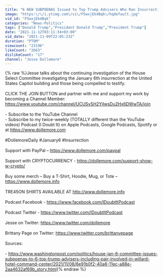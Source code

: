 ```yaml
---
title: "6 NEW SUBPOENAS Issued to Top Trump Advisers Who Ran Insurrection ‘Command Center’"
image: "https:\/\/i.ytimg.com\/vi\/F5wxjEk4Bqk\/hqdefault.jpg"
vid_id: "F5wxjEk4Bqk"
categories: "News-Politics"
tags: ["Donald Trump","President Donald Trump","President Trump"]
date: "2021-11-12T03:11:34+03:00"
vid_date: "2021-11-09T22:05:23Z"
duration: "PT8M"
viewcount: "23196"
likeCount: "2663"
dislikeCount: "17"
channel: "Jesse Dollemore"
---
```

{% raw %}Jesse talks about the continuing investigation of the House Select Committee investigating the January 6th insurrection at the United States Capitol building and those being compelled to testify. <br /><br />CLICK THE JOIN BUTTON and partner with me and support my work by becoming a Channel Member: <a rel="nofollow" target="blank" href="https://www.youtube.com/channel/UCUSySH2YjIwsDu2Hx6DWwTA/join">https://www.youtube.com/channel/UCUSySH2YjIwsDu2Hx6DWwTA/join</a><br /><br />- Subscribe to the YouTube Channel<br />- Subscribe to my twice-weekly (TOTALLY different than the YouTube videos) Podcast (I Doubt It) on Apple Podcasts, Google Podcasts, Spotify or at <a rel="nofollow" target="blank" href="https://www.dollemore.com">https://www.dollemore.com</a><br /><br />#DollemoreDaily #January6 #Insurrection<br /><br />Support with PayPal – <a rel="nofollow" target="blank" href="https://www.dollemore.com/paypal">https://www.dollemore.com/paypal</a><br /><br />Support with CRYPTOCURRENCY - <a rel="nofollow" target="blank" href="https://dollemore.com/support-show-w-crypto/">https://dollemore.com/support-show-w-crypto/</a><br /><br />Buy some merch – Buy a T-Shirt, Hoodie, Mug, or Tote – <a rel="nofollow" target="blank" href="https://www.dollemore.info">https://www.dollemore.info</a><br /><br />TRE45ON SHIRTS AVAILABLE AT <a rel="nofollow" target="blank" href="http://www.dollemore.info">http://www.dollemore.info</a><br /><br />Podcast Facebook - <a rel="nofollow" target="blank" href="https://www.facebook.com/IDoubtItPodcast">https://www.facebook.com/IDoubtItPodcast</a><br /><br />Podcast Twitter - <a rel="nofollow" target="blank" href="https://www.twitter.com/IDoubtItPodcast">https://www.twitter.com/IDoubtItPodcast</a><br /><br />Jesse on Twitter: <a rel="nofollow" target="blank" href="https://www.twitter.com/dollemore">https://www.twitter.com/dollemore</a><br /><br />Brittany Page on Twitter: <a rel="nofollow" target="blank" href="https://www.twitter.com/brittanyepage">https://www.twitter.com/brittanyepage</a><br /><br />Sources:<br /><br />- <a rel="nofollow" target="blank" href="https://www.washingtonpost.com/politics/house-jan-6-committee-issues-subpoenas-to-6-top-trump-advisers-including-pair-involved-in-willard-hotel-command-center/2021/11/08/6e91b0f2-40a6-11ec-a88e-2aa4632af69b_story.html">https://www.washingtonpost.com/politics/house-jan-6-committee-issues-subpoenas-to-6-top-trump-advisers-including-pair-involved-in-willard-hotel-command-center/2021/11/08/6e91b0f2-40a6-11ec-a88e-2aa4632af69b_story.html</a>{% endraw %}
